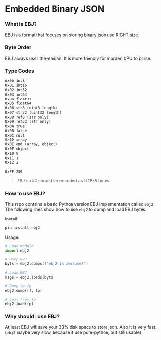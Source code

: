 # Embedded Binary JSON

### What is EBJ?

EBJ is a format that focuses on storing binary json use RIGHT size.

### Byte Order

EBJ always use little-endian. It is more friendly for morden CPU to parse.

### Type Codes

```txt
0x00 int8
0x01 int16
0x02 int32
0x03 int64
0x04 float32
0x05 float64
0x06 str8 (uint8 length)
0x07 str32 (uint32 length)
0x08 ref8 (str only)
0x09 ref32 (str only)
0x0A true
0x0B false
0x0C null
0x0D array
0x0E end (array, object)
0x0F object
0x10 0
0x11 1
0x12 2
...
0xFF 239
```

> EBJ strXX should be encoded as UTF-8 bytes.

### How to use EBJ?

This repo contains a basic Python version EBJ implementation called `ebj2`. The
following lines show how to use `ebj2` to dump and load EBJ bytes.

Install:
```sh
pip install ebj2
```

Usage:
```py
# Load module
import ebj2

# Dump EBJ
byts = ebj2.dumps(['ebj2 is awesome!'])

# Load EBJ
msgs = ebj2.loads(byts)

# Dump to fp
ebj2.dump([], fp)

# Load from fp
ebj2.load(fp)
```

### Why should i use EBJ?

At least EBJ will save your 33% disk space to store json. Also it is very fast.
(`ebj2` maybe very slow, because it use pure-python, but still usable)
